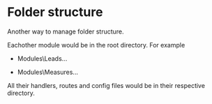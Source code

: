 # Folder structure


Another way to manage folder structure. 


Eachother module would be in the root directory. For example

- Modules\Leads...

- Modules\Measures...


All their handlers, routes and config files would be in their respective directory.